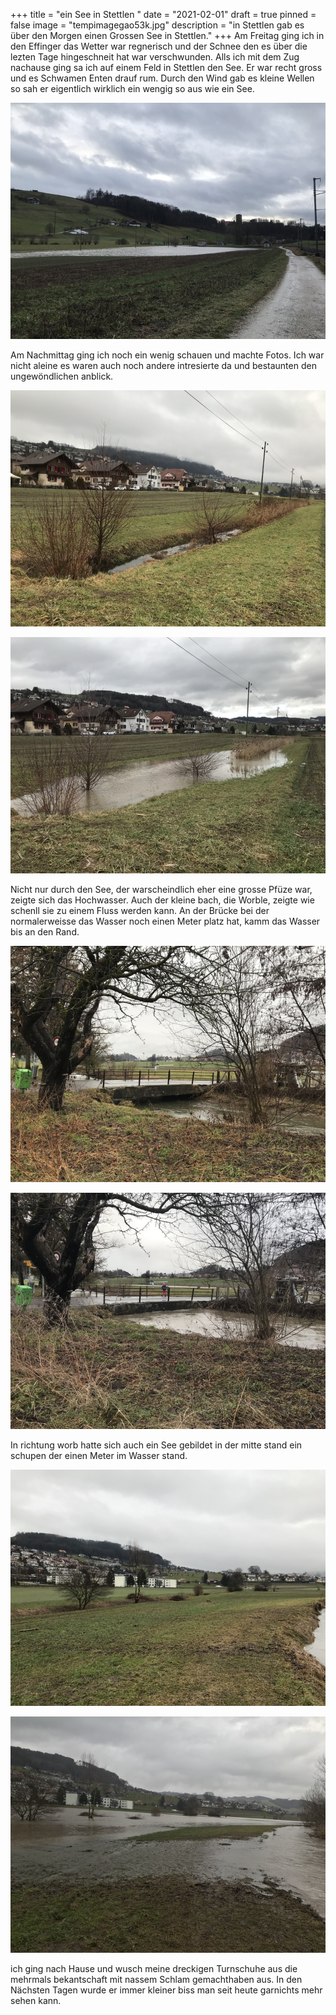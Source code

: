 +++
title = "ein See in Stettlen "
date = "2021-02-01"
draft = true
pinned = false
image = "tempimagegao53k.jpg"
description = "in Stettlen gab es über den Morgen einen Grossen See in Stettlen."
+++
Am Freitag ging ich in den Effinger das Wetter war regnerisch und der Schnee den es über die lezten Tage hingeschneit hat war verschwunden. Alls ich mit dem Zug nachause ging sa ich auf einem Feld in Stettlen den See. Er war recht gross und es Schwamen Enten drauf rum. Durch den Wind gab es kleine Wellen so sah er eigentlich wirklich ein wengig so aus wie ein See.

![](tempimage2biisa.jpg)

Am Nachmittag ging ich noch ein wenig schauen und machte Fotos. Ich war nicht aleine es waren auch noch andere intresierte da und bestaunten den ungewöndlichen anblick.

![](tempimagermaukj.jpg)

![](tempimagegcze3m.jpg)

Nicht nur durch den See, der warscheindlich eher eine grosse Pfüze war, zeigte sich das Hochwasser. Auch der kleine bach, die Worble, zeigte wie schenll sie zu einem Fluss werden kann. An der Brücke bei der normalerweisse das Wasser noch einen Meter platz hat, kamm das Wasser bis an den Rand.

![](tempimageyvmoys.jpg)

![](tempimagemm5vtu.jpg)

In richtung worb hatte sich auch ein See gebildet in der mitte stand ein schupen der einen Meter im Wasser stand.

![](tempimagezj0bbg.jpg)

![](tempimages5mla1.jpg)

ich ging nach Hause und wusch meine dreckigen Turnschuhe aus die mehrmals bekantschaft mit nassem Schlam gemachthaben aus. In den Nächsten Tagen wurde er immer kleiner biss man seit heute garnichts mehr sehen kann.